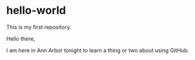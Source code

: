 # hello-world
This is my first repository.

Hello there,

I am here in Ann Arbor tonight to learn a thing or two about using GitHub.
